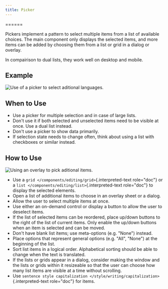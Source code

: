 ```yaml
---
title: Picker
---
```

======

Pickers implement a pattern to select multiple items from a list of
available choices. The main component only displays the selected items,
and more items can be added by choosing them from a list or grid in a
dialog or overlay.

In compairison to dual lists, they work well on desktop and mobile.

Example
-------

![Use of a picker to select aditional
languages.](/hig/LanguagePicker.png)

When to Use
-----------

-   Use a picker for multiple selection and in case of large lists.
-   Don\'t use it if both selected and unselected items need to be
    visible at once. Use a dual list instead.
-   Don\'t use a picker to show data primarily.
-   If selection state needs to change often, think about using a list
    with checkboxes or similar instead.

How to Use
----------

![Using an overlay to pick aditional items.](/hig/PickerOverlay.png)

-   Use a `grid </components/editing/grid>`{.interpreted-text
    role="doc"} or a `list </components/editing/list>`{.interpreted-text
    role="doc"} to display the selected elements.
-   Open a list of additional items to choose in an overlay sheet or a
    dialog.
-   Allow the user to select multiple items at once.
-   Use either an on-demand control or display a button to allow the
    user to deselect items.
-   If the list of selected items can be reordered, place up/down
    buttons to the right of the list of current items. Only enable the
    up/down buttons when an item is selected and can be moved.
-   Don\'t have blank list items; use meta-options (e.g. \"None\")
    instead.
-   Place options that represent general options (e.g. \"All\",
    \"None\") at the beginning of the list.
-   Sort list items in a logical order. Alphabetical sorting should be
    able to change when the text is translated.
-   If the lists or grids appear in a dialog, consider making the window
    and the lists or grids within it resizeable so that the user can
    choose how many list items are visible at a time without scrolling.
-   Use
    `sentence style capitalization </style/writing/capitalization>`{.interpreted-text
    role="doc"} for items.
